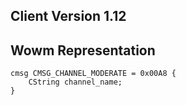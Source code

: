 ## Client Version 1.12

## Wowm Representation
```rust,ignore
cmsg CMSG_CHANNEL_MODERATE = 0x00A8 {
    CString channel_name;    
}

```

